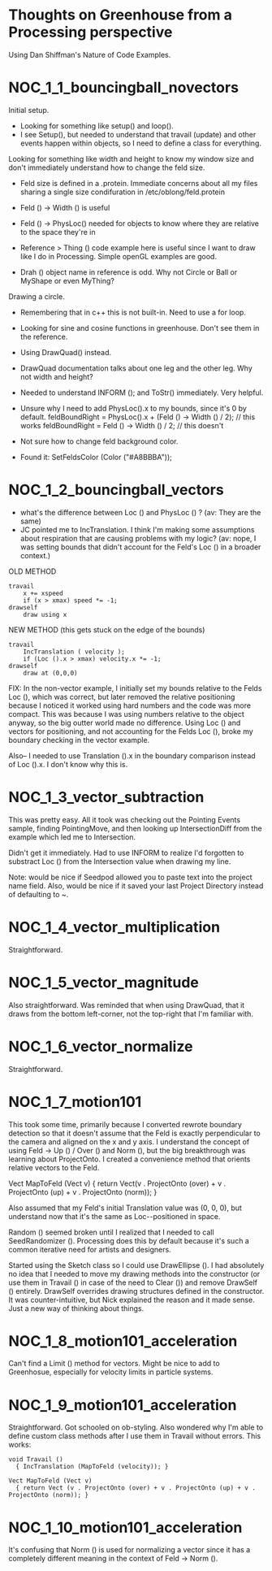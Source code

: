 Thoughts on Greenhouse from a Processing perspective
===========================

Using Dan Shiffman's Nature of Code Examples. 


NOC_1_1_bouncingball_novectors
===========================

Initial setup. 
- Looking for something like setup() and loop(). 
- I see Setup(), but needed to understand that travail (update) and other events happen within objects, so I need to define a class for everything.

Looking for something like width and height to know my window size and don't immediately understand how to change the feld size. 
- Feld size is defined in a .protein. Immediate concerns about all my files sharing a single size condifuration in /etc/oblong/feld.protein
- Feld () -> Width () is useful
- Feld () -> PhysLoc() needed for objects to know where they are relative to the space they're in

- Reference > Thing () code example here is useful since I want to draw like I do in Processing. Simple openGL examples are good.
- Drah () object name in reference is odd. Why not Circle or Ball or MyShape or even MyThing?

Drawing a circle.
- Remembering that in c++ this is not built-in. Need to use a for loop. 
- Looking for sine and cosine functions in greenhouse. Don't see them in the reference. 
- Using DrawQuad() instead. 
- DrawQuad documentation talks about one leg and the other leg. Why not width and height? 

- Needed to understand INFORM (); and ToStr() immediately. Very helpful.

- Unsure why I need to add PhysLoc().x to my bounds, since it's 0 by default. 
	feldBoundRight = PhysLoc().x + (Feld () -> Width () / 2);  // this works
	feldBoundRight = Feld () -> Width () / 2;  // this doesn't

- Not sure how to change feld background color. 
- Found it: SetFeldsColor (Color ("#A8BBBA"));


NOC_1_2_bouncingball_vectors
===========================

- what's the difference between Loc () and PhysLoc () ? (av: They are the same)
- JC pointed me to IncTranslation. I think I'm making some assumptions about respiration that are causing problems with my logic? (av: nope, I was setting bounds that didn't account for the Feld's Loc () in a broader context.)

OLD METHOD

	travail
		x += xspeed
		if (x > xmax) speed *= -1;
	drawself		
		draw using x

NEW METHOD (this gets stuck on the edge of the bounds)

	travail
		IncTranslation ( velocity );
		if (Loc ().x > xmax) velocity.x *= -1;
	drawself		
		draw at (0,0,0)

FIX: In the non-vector example, I initially set my bounds relative to the Felds Loc (), which was correct, but later removed the relative positioning because I noticed it worked using hard numbers and the code was more compact. This was because I was using numbers relative to the object anyway, so the big outter world made no difference. Using Loc () and vectors for positioning, and not accounting for the Felds Loc (), broke my boundary checking in the vector example.

Also– I needed to use Translation ().x in the boundary comparison instead of Loc ().x. 
I don't know why this is.


NOC_1_3_vector_subtraction
===========================

This was pretty easy. All it took was checking out the Pointing Events sample, finding PointingMove, and then looking up IntersectionDiff from the example which led me to Intersection. 

Didn't get it immediately. Had to use INFORM to realize I'd forgotten to substract Loc () from the Intersection value when drawing my line. 

Note: would be nice if Seedpod allowed you to paste text into the project name field. Also, would be nice if it saved your last Project Directory instead of defaulting to ~.


NOC_1_4_vector_multiplication
===========================

Straightforward.


NOC_1_5_vector_magnitude
===========================

Also straightforward. Was reminded that when using DrawQuad, that it draws from the bottom left-corner, not the top-right that I'm familiar with.


NOC_1_6_vector_normalize
===========================

Straightforward.


NOC_1_7_motion101
===========================

This took some time, primarily because I converted rewrote boundary detection so that it doesn't assume that the Feld is exactly perpendicular to the camera and aligned on the x and y axis. I understand the concept of using Feld -> Up () / Over () and Norm (), but the big breakthrough was learning about ProjectOnto. I created a convenience method that orients relative vectors to the Feld.

  Vect MapToFeld (Vect v) 
  { return Vect(v . ProjectOnto (over) + v . ProjectOnto (up) + v . ProjectOnto (norm)); }

Also assumed that my Feld's initial Translation value was (0, 0, 0), but understand now that it's the same as Loc--positioned in space.

Random () seemed broken until I realized that I needed to call SeedRandomizer (). Processing does this by default because it's such a common iterative need for artists and designers. 

Started using the Sketch class so I could use DrawEllipse (). I had absolutely no idea that I needed to move my drawing methods into the constructor (or use them in Travail () in case of the need to Clear ()) and remove DrawSelf () entirely. DrawSelf overrides drawing structures defined in the constructor. It was counter-intuitive, but Nick explained the reason and it made sense. Just a new way of thinking about things.


NOC_1_8_motion101_acceleration
===========================

Can't find a Limit () method for vectors. Might be nice to add to Greenhosue, especially for velocity limits in particle systems.


NOC_1_9_motion101_acceleration
===========================

Straightforward. Got schooled on ob-styling. Also wondered why I'm able to define custom class methods after I use them in Travail without errors. This works:

	void Travail ()
	  { IncTranslation (MapToFeld (velocity)); }
	  
	Vect MapToFeld (Vect v)
	  { return Vect (v . ProjectOnto (over) + v . ProjectOnto (up) + v . ProjectOnto (norm)); }


NOC_1_10_motion101_acceleration
===========================

It's confusing that Norm () is used for normalizing a vector since it has a completely different meaning in the context of Feld -> Norm ().






